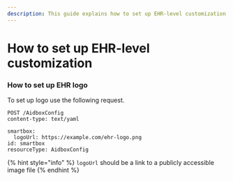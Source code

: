 ```yaml
---
description: This guide explains how to set up EHR-level customization
---
```


# How to set up EHR-level customization

### How to set up EHR logo

To set up logo use the following request.

```http
POST /AidboxConfig
content-type: text/yaml

smartbox:
  logoUrl: https://example.com/ehr-logo.png
id: smartbox
resourceType: AidboxConfig
```

{% hint style="info" %}
`logoUrl` should be a link to a publicly accessible image file
{% endhint %}
